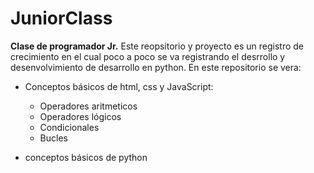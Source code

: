 # JuniorClass
__Clase de programador Jr.__
Este reopsitorio y proyecto es un registro de crecimiento en el cual poco a poco 
se va registrando el desrrollo y desenvolvimiento de desarrollo en python.
En este repositorio se vera:

- Conceptos básicos de html, css y JavaScript:

   - Operadores aritmeticos 
   - Operadores lógicos
   - Condicionales
   - Bucles
- conceptos básicos de python